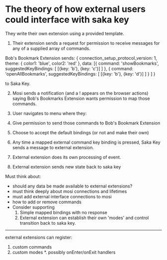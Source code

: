 # The theory of how external users could interface with saka key


They write their own extension using a provided template.

1. Their extension sends a request for permission to receive messages for any of a supplied array of commands.

Bob's Bookmark Extension sends:
{
  connection_setup_protocol_version: 1,
  theme: {
    color1: 'blue',
    color2: 'red'
  },
  data: [{
      command: 'showBookmarks',
      suggestedKeyBindings: [
        [{key: 'b'}, {key: 'c'}]
      ]
    }, 
    {
      command: 'openAllBookmarks',
      suggestedKeyBindings: [
        [{key: 'b'}, {key: 'd'}]
      ]
    }
  ]
}
  
to Saka Key.

2. Mosi sends a notification (and a ! appears on the browser actions) saying Bob's Bookmarks Extension wants permission to map those commands.

3. User navigates to menu where they:
  1. Give permission to send those commands to Bob's Bookmark Extension
  2. Choose to accept the default bindings (or not and make their own)

4. Any time a mapped external command key binding is pressed, Saka Key sends a message to external extension.

5. External extension does its own processing of event.

6. External extension sends new state back to saka key

Must think about:
* should any data be made available to external extensions?
* must think deeply about mosi connections and lifetimes
* must add external interface connections to mosi
* how to add or remove commands
* Consider supporting
  1. Simple mapped bindings with no response
  2. External extension can establish their own 'modes' and control transition back to saka key.


-------


external extensions can register:
1. custom commands
2. custom modes
*. possibly onEnter/onExit handlers